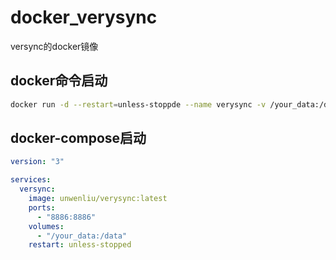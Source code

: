 # docker_verysync
versync的docker镜像

## docker命令启动
```bash
docker run -d --restart=unless-stoppde --name verysync -v /your_data:/data -p 8886:8886 unwenliu/verysync:latest
```

## docker-compose启动
```yml
version: "3"

services:
  versync:
    image: unwenliu/verysync:latest
    ports:
      - "8886:8886"
    volumes:
      - "/your_data:/data"
    restart: unless-stopped
```
